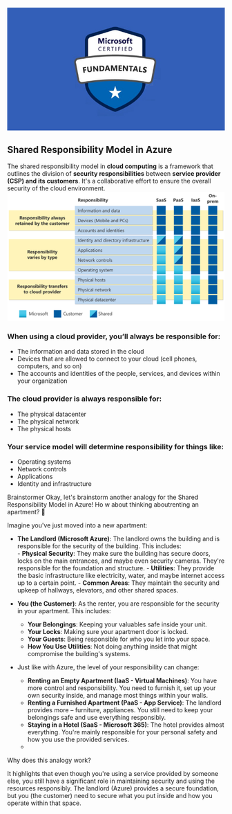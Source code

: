 ![Exam AZ-900](../images/az900.png "Exam AZ-900")
## Shared Responsibility Model in Azure

The shared responsibility model in **cloud computing** is a framework that outlines the division of **security responsibilities** between **service provider (CSP) and its customers**. It's a collaborative effort to ensure the overall security of the cloud environment.
![Shared Responsibility Model Exam AZ-900](../images/shared-responsibility.svg )

### When using a cloud provider, you’ll always be responsible for:

- The information and data stored in the cloud
- Devices that are allowed to connect to your cloud (cell phones, computers, and so on)
- The accounts and identities of the people, services, and devices within your organization
### The cloud provider is always responsible for:

- The physical datacenter
- The physical network
- The physical hosts
### Your service model will determine responsibility for things like:

- Operating systems
- Network controls
- Applications
- Identity and infrastructure

Brainstormer
Okay, let's brainstorm another analogy for the Shared Responsibility Model in Azure! Ho w about thinking aboutrenting an apartment? 🏢

Imagine you've just moved into a new apartment:

- **The Landlord (Microsoft Azure)**: The landlord owns the building and is responsible for the security of the building.  This includes:  
      - **Physical Security**: They make sure the building has secure doors, locks on the main entrances, and maybe even security cameras. They're responsible for the foundation and structure.
      - **Utilities**: They provide the basic infrastructure like electricity, water, and maybe internet access up to a certain point.
      - **Common Areas**: They maintain the security and upkeep of hallways, elevators, and other shared spaces.
- **You (the Customer)**: As the renter, you are responsible for the security in your apartment. This includes:

     - **Your Belongings**: Keeping your valuables safe inside your unit.
     - **Your Locks**: Making sure your apartment door is locked.
     - **Your Guests**: Being responsible for who you let into your space.
     - **How You Use Utilities**: Not doing anything inside that might compromise the building's systems.
- Just like with Azure, the level of your responsibility can change:

    - **Renting an Empty Apartment (IaaS - Virtual Machines)**: You have more control and responsibility. You need to furnish it, set up your own security inside, and manage most things within your walls.
     - **Renting a Furnished Apartment (PaaS - App Service)**: The landlord provides more – furniture, appliances. You still need to keep your belongings safe and use everything responsibly.
   - **Staying in a Hotel (SaaS - Microsoft 365)**: The hotel provides almost everything. You're mainly responsible for your personal safety and how you use the provided services.
   - 
Why does this analogy work?

It highlights that even though you're using a service provided by someone else, you still have a significant role in maintaining security and using the resources responsibly. The landlord (Azure) provides a secure foundation, but you (the customer) need to secure what you put inside and how you operate within that space.
